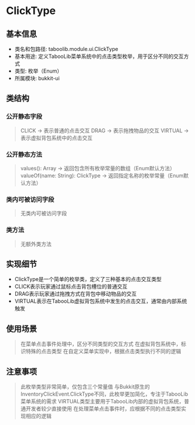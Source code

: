 # ClickType

## 基本信息
- 类名和包路径: taboolib.module.ui.ClickType
- 基本用途: 定义TabooLib菜单系统中的点击类型枚举，用于区分不同的交互方式
- 类型: 枚举（Enum）
- 所属模块: bukkit-ui

## 类结构

### 公开静态字段
> CLICK -> 表示普通的点击交互
> DRAG -> 表示拖拽物品的交互
> VIRTUAL -> 表示虚拟背包系统中的点击交互

### 公开静态方法
> values(): Array<ClickType> -> 返回包含所有枚举常量的数组（Enum默认方法）
> valueOf(name: String): ClickType -> 返回指定名称的枚举常量（Enum默认方法）

### 类内可被访问字段
> 无类内可被访问字段

### 类方法
> 无额外类方法

## 实现细节
- ClickType是一个简单的枚举类，定义了三种基本的点击交互类型
- CLICK表示玩家通过鼠标点击背包槽位的普通交互
- DRAG表示玩家通过拖拽方式在背包中移动物品的交互
- VIRTUAL表示在TabooLib虚拟背包系统中发生的点击交互，通常由内部系统触发

## 使用场景
> 在菜单点击事件处理中，区分不同类型的交互方式
> 在虚拟背包系统中，标识特殊的点击类型
> 在自定义菜单实现中，根据点击类型执行不同的逻辑

## 注意事项
> 此枚举类型非常简单，仅包含三个常量值
> 与Bukkit原生的InventoryClickEvent.ClickType不同，此枚举更加简化，专注于TabooLib菜单系统的需求
> VIRTUAL类型主要用于TabooLib内部的虚拟背包系统，普通开发者较少直接使用
> 在处理菜单点击事件时，应根据不同的点击类型实现相应的逻辑
